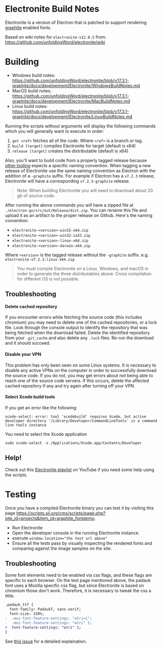 # Electronite Build Notes

Electronite is a version of Electron that is patched to support rendering [graphite](https://github.com/silnrsi/graphite) enabled fonts.

Based on wiki notes for `electronite-v12.0.5` from: https://github.com/unfoldingWord/electronite/wiki

# Building

- Windows build notes: https://github.com/unfoldingWord/electronite/blob/v17.3.1-graphite/docs/development/Electronite/WindowsBuildNotes.md
- MacOS build notes: https://github.com/unfoldingWord/electronite/blob/v17.3.1-graphite/docs/development/Electronite/MacBuildNotes.md
- Linux build notes: https://github.com/unfoldingWord/electronite/blob/v17.3.1-graphite/docs/development/Electronite/LinuxBuildNotes.md

Running the scripts without arguments will display the following commands which you will generally want to execute in order:
1. `get <ref>` fetches all of the code. Where `<ref>` is a branch or tag.
2. `build [target]` compiles Electronite for target (default is x64)
3. `release [target]` creates the distributable (default is x64)

Also, you'll want to build code from a properly tagged release because [other tooling](https://github.com/topics/electronite) expects a specific naming convention.
When tagging a new release of Electronite use the same naming convention as Electron with the addition of a `-graphite` suffix. For example if Electron has a `v7.2.3` release, Electronite will have a corresponding `v7.2.3-graphite` release.

> Note: When building Electronite you will need to download about 20 gb of source code.

After running the above commands you will have a zipped file at `./electron-gn/src/out/Release/dist.zip`. You can rename this file and  upload it as an artifact to the proper release on Github. Here's the naming convention:

* `electronite-<version>-win32-x64.zip`
* `electronite-<version>-win32-ia32.zip`
* `electronite-<version>-linux-x64.zip`
* `electronite-<version>-darwin-x64.zip`

Where `<version>` is the tagged release without the `-graphite` suffix. e.g. `electronite-v7.2.3-linux-x64.zip`

> You must compile Electronite on a Linux, Windows, and macOS in order to generate the three distributables above.
>  Cross compilation for different OS is not possible.

## Troubleshooting

#### Delete cached repository
If you encounter errors while fetching the source code (this includes chromium) you may need to delete one of the cached repositories, or a lock file. Look through the console output to identify the repository that was being fetched when the download failed. Delete the identified repository from your `.git_cache` and also delete any `.lock` files. Re-run the download and it should succeed.

#### Disable your VPN
This problem has only been seen on some Linux systems.
It is necessary to disable any active VPNs on the computer in order to successfully download the source code. If you do not, you may get errors about not being able to reach one of the source code servers. If this occurs, delete the affected cached repository if any and try again after turning off your VPN.

#### Select Xcode build tools

If you get an error like the following:
```
xcode-select: error: tool 'xcodebuild' requires Xcode, but active developer directory '/Library/Developer/CommandLineTools' is a command line tools instance
```

You need to select the Xcode application
```
sudo xcode-select -s /Applications/Xcode.app/Contents/Developer
```

## Help!

Check out this [Electronite playlist](https://www.youtube.com/playlist?list=PLf7IRQ2kP73kmC8y8gLQoHs4I26LzrRrq) on YouTube if you need some help using the scripts.

# Testing

Once you have a compiled Electronite binary you can test it by visiting this page https://scripts.sil.org/cms/scripts/page.php?site_id=projects&item_id=graphite_fontdemo.

* Run Electronite
* Open the developer console in the running Electronite instance.
* execute `window.location="the test url above"`
* Ensure all the tests pass by visually inspecting the rendered fonts and comparing against the image samples on the site.

## Troubleshooting

Some font elements need to be enabled via css flags, and these flags are specific to each browser.
On the test page mentioned above, the padauk font uses a Mozilla specific css flag, but since Electronite is based on chromium those don't work. Therefore, it is necessary to tweak the css a little.


```diff
.padauk_ttf {
  font-family: PadaukT, sans-serif;     
  font-size: 150%;
-  -moz-font-feature-settings: "wtri=1";
-  -moz-font-feature-settings: "wtri" 1;
+  font-feature-settings: "wtri" 1;
}
```

See [this issue](https://github.com/unfoldingWord/translationCore/issues/6879#issuecomment-624429380) for a detailed explaination.